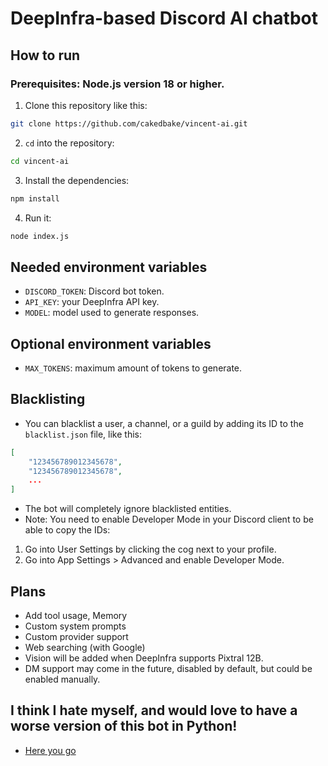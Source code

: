# DeepInfra-based Discord AI chatbot

## How to run
### Prerequisites: Node.js version 18 or higher.
1. Clone this repository like this:
```bash
git clone https://github.com/cakedbake/vincent-ai.git
```
2. `cd` into the repository:
```bash
cd vincent-ai
```
3. Install the dependencies:
```bash
npm install
```
4. Run it:
```bash
node index.js
```

## Needed environment variables
- `DISCORD_TOKEN`: Discord bot token.
- `API_KEY`: your DeepInfra API key.
- `MODEL`: model used to generate responses.

## Optional environment variables
- `MAX_TOKENS`: maximum amount of tokens to generate.

## Blacklisting
- You can blacklist a user, a channel, or a guild by adding its ID to the `blacklist.json` file, like this:
```json
[
	"123456789012345678",
	"123456789012345678",
	...
]
```
- The bot will completely ignore blacklisted entities.
- Note: You need to enable Developer Mode in your Discord client to be able to copy the IDs:
1. Go into User Settings by clicking the cog next to your profile.
2. Go into App Settings > Advanced and enable Developer Mode.

## Plans
- Add tool usage, Memory
- Custom system prompts
- Custom provider support
- Web searching (with Google)
- Vision will be added when DeepInfra supports Pixtral 12B.
- DM support may come in the future, disabled by default, but could be enabled manually.

## I think I hate myself, and would love to have a worse version of this bot in Python!
- [Here you go](https://github.com/Marcotrix/calem)